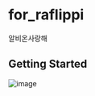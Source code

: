 # for_raflippi

알비온사랑해

## Getting Started

![image](https://github.com/user-attachments/assets/b2b72346-0702-44d1-be1b-4a09bc799cc8)

